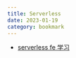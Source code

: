 ```yaml
---
title: Serverless
date: 2023-01-19
category: bookmark
---
```


- [serverless fe 学习](https://www.serverless.com/learn/tutorial/serverless-frontend-aws-introduction/)
